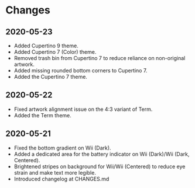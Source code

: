 # Changes

## 2020-05-23
<ul>
	<li>Added Cupertino 9 theme.</li>
	<li>Added Cupertino 7 (Color) theme.</li>
	<li>Removed trash bin from Cupertino 7 to reduce reliance on non-original artwork.</li>
	<li>Added missing rounded bottom corners to Cupertino 7.</li>
	<li>Added the Cupertino 7 theme.</li>
</ul>

## 2020-05-22
<ul>
	<li>Fixed artwork alignment issue on the 4:3 variant of Term.</li>
	<li>Added the Term theme.</li>
</ul>

## 2020-05-21
<ul>
	<li>Fixed the bottom gradient on Wii (Dark).</li>
	<li>Added a dedicated area for the battery indicator on Wii (Dark)/Wii (Dark, Centered).</li>
	<li>Brightened stripes on background for Wii/Wii (Centered) to reduce eye strain and make text more legible.</li>
	<li>Introduced changelog at CHANGES.md</li>
</ul>
